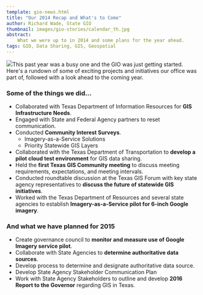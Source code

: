 ```yaml
---
template: gio-news.html
title: "Our 2014 Recap and What's to Come"
author: Richard Wade, State GIO
thumbnail: images/gio-stories/calendar_th.jpg
abstract:
    What we were up to in 2014 and some plans for the year ahead.
tags: GIO, Data Sharing, GIS, Geospatial
---
```


<p><img class="pull-right" src="{{thumbnail}}">This past year was a busy one and the GIO was just getting started. Here's a rundown of some of exciting projects and initiatives our office was part of, followed with a look ahead to the coming year.</p>

### Some of the things we did...

- Collaborated with Texas Department of Information Resources for **GIS Infrastructure Needs**.
- Engaged with State and Federal Agency partners to reset communication.
- Conducted **Community Interest Surveys**.
    - Imagery-as-a-Service Solutions
    - Priority Statewide GIS Layers
- Collaborated with the Texas Department of Transportation to **develop a pilot cloud test environment** for GIS data sharing.
- Held the **first Texas GIS Community meeting** to discuss meeting requirements, expectations, and meeting intervals.
- Conducted roundtable discussion at the Texas GIS Forum with key state agency representatives to **discuss the future of statewide GIS initiatives**.
- Worked with the Texas Department of Resources and several state agencies to establish **Imagery-as-a-Service pilot for 6-inch Google imagery**.

### And what we have planned for 2015
- Create governance council to **monitor and measure use of Google Imagery service pilot**.
- Collaborate with State Agencies to **determine authoritative data sources**.
- Develop process to determine and designate authoritative data source.
- Develop State Agency Stakeholder Communication Plan
- Work with State Agency Stakeholders to outline and develop **2016 Report to the Governor** regarding GIS in Texas.